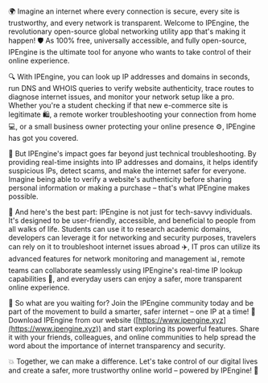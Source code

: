 🌍 Imagine an internet where every connection is secure, every site is trustworthy, and every network is transparent. Welcome to IPEngine, the revolutionary open-source global networking utility app that's making it happen! 🛡️ As 100% free, universally accessible, and fully open-source, IPEngine is the ultimate tool for anyone who wants to take control of their online experience.

🔍 With IPEngine, you can look up IP addresses and domains in seconds, run DNS and WHOIS queries to verify website authenticity, trace routes to diagnose internet issues, and monitor your network setup like a pro. Whether you're a student checking if that new e-commerce site is legitimate 🛍️, a remote worker troubleshooting your connection from home 💻, or a small business owner protecting your online presence ⚙️, IPEngine has got you covered.

📡 But IPEngine's impact goes far beyond just technical troubleshooting. By providing real-time insights into IP addresses and domains, it helps identify suspicious IPs, detect scams, and make the internet safer for everyone. Imagine being able to verify a website's authenticity before sharing personal information or making a purchase – that's what IPEngine makes possible.

💪 And here's the best part: IPEngine is not just for tech-savvy individuals. It's designed to be user-friendly, accessible, and beneficial to people from all walks of life. Students can use it to research academic domains, developers can leverage it for networking and security purposes, travelers can rely on it to troubleshoot internet issues abroad ✈️, IT pros can utilize its advanced features for network monitoring and management 📊, remote teams can collaborate seamlessly using IPEngine's real-time IP lookup capabilities 🤝, and everyday users can enjoy a safer, more transparent online experience.

🚀 So what are you waiting for? Join the IPEngine community today and be part of the movement to build a smarter, safer internet – one IP at a time! 💪 Download IPEngine from our website ([https://www.ipengine.xyz](https://www.ipengine.xyz)) and start exploring its powerful features. Share it with your friends, colleagues, and online communities to help spread the word about the importance of internet transparency and security.

💥 Together, we can make a difference. Let's take control of our digital lives and create a safer, more trustworthy online world – powered by IPEngine! 🌟